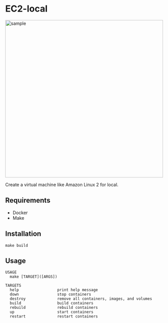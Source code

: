 # EC2-local

<img src="https://user-images.githubusercontent.com/7730843/216323604-7770ac01-f385-4fdb-bfd1-0d7c62a29b92.png" alt="sample" width="500px">

Create a virtual machine like Amazon Linux 2 for local.

## Requirements
- Docker
- Make

## Installation
```
make build
```

## Usage
```
USAGE
  make [TARGET]([ARGS])

TARGETS
  help                 print help message
  down                 stop containers
  destroy              remove all containers, images, and volumes
  build                build containers
  rebuild              rebuild containers
  up                   start containers
  restart              restart containers
```
